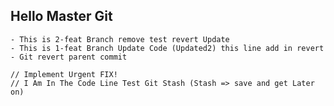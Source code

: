 ## Hello Master Git
    - This is 2-feat Branch remove test revert Update
    - This is 1-feat Branch Update Code (Updated2) this line add in revert
    - Git revert parent commit

    // Implement Urgent FIX!
    // I Am In The Code Line Test Git Stash (Stash => save and get Later on)

